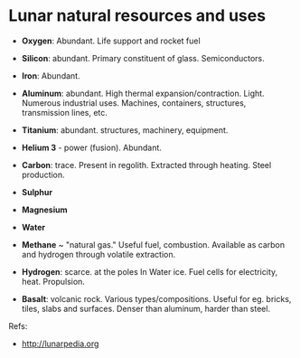 # Lunar natural resources and uses

* **Oxygen**: Abundant. Life support and rocket fuel 
* **Silicon**: abundant. Primary constituent of glass. Semiconductors. 

* **Iron**: Abundant.  

* **Aluminum**: abundant. High thermal expansion/contraction. Light. Numerous industrial uses. Machines, containers, structures, transmission lines, etc. 

* **Titanium**: abundant. structures, machinery, equipment. 

* **Helium 3** - power (fusion). Abundant. 

* **Carbon**: trace. Present in regolith. Extracted through heating. Steel production. 

* **Sulphur**

* **Magnesium**

* **Water** 

* **Methane** ~ "natural gas." Useful fuel, combustion. Available as carbon and hydrogen through volatile extraction. 

* **Hydrogen**: scarce. at the poles In Water ice. Fuel cells for electricity, heat. Propulsion. 

* **Basalt**: volcanic rock. Various types/compositions. Useful for eg. bricks, tiles, slabs and surfaces. Denser than aluminum, harder than steel. 


Refs:
* http://lunarpedia.org
